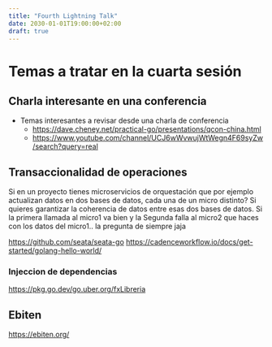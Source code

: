 ```yaml
---
title: "Fourth Lightning Talk"
date: 2030-01-01T19:00:00+02:00
draft: true
---
```


# Temas a tratar en la cuarta sesión

## Charla interesante en una conferencia
- Temas interesantes a revisar desde una charla de conferencia
  - https://dave.cheney.net/practical-go/presentations/qcon-china.html
  - https://www.youtube.com/channel/UCJ6wWvwujWtWegn4F69syZw/search?query=real

## Transaccionalidad de operaciones
Si en un proyecto tienes microservicios de orquestación que por ejemplo actualizan datos en dos bases de datos, cada una de un micro distinto? Si quieres garantizar la coherencia de datos entre esas dos bases de datos. Si la primera llamada al micro1 va bien y la Segunda falla al micro2 que haces con los datos del micro1.. la pregunta de siempre jaja

https://github.com/seata/seata-go
https://cadenceworkflow.io/docs/get-started/golang-hello-world/

### Injeccion de dependencias
https://pkg.go.dev/go.uber.org/fxLibreria 

## Ebiten
https://ebiten.org/
